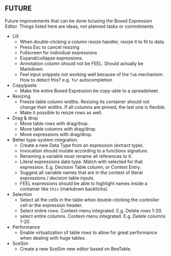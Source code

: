 ## FUTURE 

Future improvements that can be done to/using the Boxed Expression Editor. Things listed here are ideas, not planned tasks or commitments.


- UX
    - When double-clicking a column resize handler, resize it to fit to data.
    - Press Esc to cancel resizing
    - Fullscreen for individual expressions
    - Expand/collapse expressions.
    - Annotation column should not be FEEL. Should actually be Markdown.
    - Feel input snippets not working well because of the `Tab` mechanism. How to detect this? e.g. `for` autocompletion
- Copy/paste
    - Make the entire Boxed Expression be copy-able to a spreadsheet.
- Resizing
    - Freeze table column widths. Resizing its container should not change their widths. If all columns are pinned, the last one is flexible.
    - Make it possible to reisze rows as well.
- Drag & drop
    - Move table rows with drag/drop.
    - Move table columns with drag/drop.
    - Move expressions with drag/drop.
- Better type-system integration.
    - Create a new Data Type from an expression (extract type).
    - Invocation should mutate according to a functions signature.
    - Renaming a variable must rename all references to it.
    - Literal expressions data type. Match with selected for that expression. E.g. Decision Table column, or Context Entry.
    - Suggest all variable names that are in the context of literal expressions / decision table inputs.
    - FEEL expressions should be able to highlight names inside a container like `this` (markdown backticks).
- Selection
    - Select all the cells in the table when double-clicking the controller cell or the expression header.
    - Select entire rows. Context-menu integrated. E.g. Delete rows 1-20.
    - select entire columns. Context-menu integrated. E.g. Delete columns 1-20.
- Performance
    - Enable virtualization of table rows to allow for great performance when dealing with huge tables.
- SceSim
    - Create a new SceSim new editor based on BeeTable.
